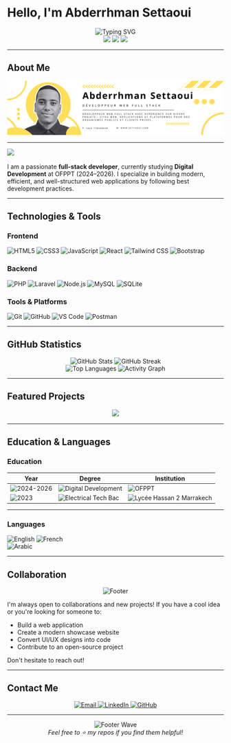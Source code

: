 # Hello, I'm Abderrhman Settaoui

<div align="center">
  <img src="https://readme-typing-svg.herokuapp.com?font=Fira+Code&weight=600&size=28&duration=3000&pause=1000&color=FFFF00&center=true&vCenter=true&width=600&lines=Full-Stack+Developer;Student+at+OFPPT;Web+Enthusiast;Always+Learning" alt="Typing SVG">
</div>

<div align="center">
  <img src="https://komarev.com/ghpvc/?username=abdarrhmanessetaoui&color=yellow&style=flat-square&label=Profile+Views">
  <img src="https://img.shields.io/github/followers/abdarrhmanessetaoui?color=yellow&style=flat-square&logo=github&label=Followers">
  <img src="https://img.shields.io/github/stars/abdarrhmanessetaoui?color=yellow&style=flat-square&logo=github&label=Stars">
</div>

---

## About Me
<p align="center">
  <img src="banner.png" alt="Banner Abderrhman Settaoui" style="width:100%; max-height:300px; object-fit:cover;">
</p>

---

<p align="left">
  <img src="https://img.shields.io/badge/📌_FULL_STACK-DEVELOPER-yellow?style=for-the-badge&labelColor=000000" />
</p>

<p align="left">
  I am a passionate <strong>full-stack developer</strong>, currently studying <strong>Digital Development</strong> at OFPPT (2024–2026). I specialize in building modern, efficient, and well-structured web applications by following best development practices.
</p>

---

## Technologies & Tools

### Frontend
<p align="left">
  <img src="https://img.shields.io/badge/HTML5-E34F26?style=for-the-badge&logo=html5&logoColor=white" alt="HTML5">
  <img src="https://img.shields.io/badge/CSS3-1572B6?style=for-the-badge&logo=css3&logoColor=white" alt="CSS3">
  <img src="https://img.shields.io/badge/JavaScript-F7DF1E?style=for-the-badge&logo=javascript&logoColor=black" alt="JavaScript">
  <img src="https://img.shields.io/badge/React-20232A?style=for-the-badge&logo=react&logoColor=61DAFB" alt="React">
  <img src="https://img.shields.io/badge/Tailwind_CSS-38B2AC?style=for-the-badge&logo=tailwind-css&logoColor=white" alt="Tailwind CSS">
  <img src="https://img.shields.io/badge/Bootstrap-563D7C?style=for-the-badge&logo=bootstrap&logoColor=white" alt="Bootstrap">
</p>

### Backend
<p align="left">
  <img src="https://img.shields.io/badge/PHP-777BB4?style=for-the-badge&logo=php&logoColor=white" alt="PHP">
  <img src="https://img.shields.io/badge/Laravel-FF2D20?style=for-the-badge&logo=laravel&logoColor=white" alt="Laravel">
  <img src="https://img.shields.io/badge/Node.js-43853D?style=for-the-badge&logo=node.js&logoColor=white" alt="Node.js">
  <img src="https://img.shields.io/badge/MySQL-00000F?style=for-the-badge&logo=mysql&logoColor=white" alt="MySQL">
  <img src="https://img.shields.io/badge/SQLite-07405E?style=for-the-badge&logo=sqlite&logoColor=white" alt="SQLite">
</p>

### Tools & Platforms
<p align="left">
  <img src="https://img.shields.io/badge/Git-F05032?style=for-the-badge&logo=git&logoColor=white" alt="Git">
  <img src="https://img.shields.io/badge/GitHub-100000?style=for-the-badge&logo=github&logoColor=white" alt="GitHub">
  <img src="https://img.shields.io/badge/Visual_Studio_Code-0078D4?style=for-the-badge&logo=visual%20studio%20code&logoColor=white" alt="VS Code">
  <img src="https://img.shields.io/badge/Postman-FF6C37?style=for-the-badge&logo=postman&logoColor=white" alt="Postman">
</p>

---

## GitHub Statistics

<div align="center">
  <img src="https://github-readme-stats.vercel.app/api?username=abdarrhmanessetaoui&show_icons=true&theme=radical&hide_border=true&bg_color=0D1117&title_color=FFFF00&icon_color=FFFF00&text_color=FFFFFF" alt="GitHub Stats" width="48%">
  <img src="https://github-readme-streak-stats.herokuapp.com/?user=abdarrhmanessetaoui&theme=radical&hide_border=true&background=0D1117&ring=FFFF00&fire=FFFF00&currStreakLabel=FFFF00&stroke=FFFFFF" alt="GitHub Streak" width="48%">
</div>

<div align="center">
  <img src="https://github-readme-stats.vercel.app/api/top-langs/?username=abdarrhmanessetaoui&layout=compact&theme=radical&hide_border=true&bg_color=0D1117&title_color=FFFF00&text_color=FFFFFF" alt="Top Languages" width="48%">
  <img src="https://github-readme-activity-graph.vercel.app/graph?username=abdarrhmanessetaoui&theme=radical&hide_border=true&bg_color=0D1117&color=FFFF00&line=FFFF00&point=FFFFFF" alt="Activity Graph" width="48%">
</div>

---

## Featured Projects

<div align="center">
  <a href="https://github.com/abdarrhmanessetaoui/portfolio-site">
    <img src="https://github-readme-stats.vercel.app/api/pin/?username=abdarrhmanessetaoui&repo=portfolio-site&theme=radical&title_color=FFFF00&text_color=FFFFFF&bg_color=0D1117" />
  </a>
</div>

---

## Education & Languages

### Education

| Year                          | Degree                                                       | Institution                             |
|------------------------------|---------------------------------------------------------------|------------------------------------------|
| ![2024-2026](https://img.shields.io/badge/2024--2026-yellow?style=for-the-badge&logo=calendar&logoColor=white) | ![Digital Development](https://img.shields.io/badge/Digital-Development-yellow?style=for-the-badge&logo=computer&logoColor=white) | ![OFPPT](https://img.shields.io/badge/OFPPT-yellow?style=for-the-badge&logo=education&logoColor=white) |
| ![2023](https://img.shields.io/badge/2023-yellow?style=for-the-badge&logo=calendar&logoColor=white) | ![Electrical Tech Bac](https://img.shields.io/badge/Baccalauréat-Electrical-yellow?style=for-the-badge&logo=academic-cap&logoColor=white) | ![Lycée Hassan 2 Marrakech](https://img.shields.io/badge/Lycée_Hassan_2_Marrakech-yellow?style=for-the-badge&logo=school&logoColor=white) |

---

### Languages

![English](https://img.shields.io/badge/English-A2-yellow?style=for-the-badge&logo=googletranslate&logoColor=white)
![French](https://img.shields.io/badge/French-B1-yellow?style=for-the-badge&logo=googletranslate&logoColor=white)  
![Arabic](https://img.shields.io/badge/Arabic-Native-yellow?style=for-the-badge&logo=googletranslate&logoColor=white)  

---

## Collaboration

<div align="center">
  <img src="https://capsule-render.vercel.app/api?type=waving&color=gradient&height=100&section=footer&text=Feel+free+to+contact+me!&fontSize=16&fontColor=ffffff&animation=twinkling" alt="Footer">
</div>

I'm always open to collaborations and new projects! If you have a cool idea or you're looking for someone to:

- Build a web application  
- Create a modern showcase website  
- Convert UI/UX designs into code  
- Contribute to an open-source project  

Don't hesitate to reach out!

---

## Contact Me

<div align="center">
  <a href="mailto:abderrhman.settaoui@example.com">
    <img src="https://img.shields.io/badge/Email-D14836?style=for-the-badge&logo=gmail&logoColor=white" alt="Email">
  </a>
  <a href="https://linkedin.com/in/votre-profil">
    <img src="https://img.shields.io/badge/LinkedIn-0077B5?style=for-the-badge&logo=linkedin&logoColor=white" alt="LinkedIn">
  </a>
  <a href="https://github.com/abdarrhmanessetaoui">
    <img src="https://img.shields.io/badge/GitHub-100000?style=for-the-badge&logo=github&logoColor=white" alt="GitHub">
  </a>
</div>

---

<div align="center">
  <img src="https://capsule-render.vercel.app/api?type=waving&color=gradient&height=100&section=footer&animation=fadeIn" alt="Footer Wave">
</div>

<div align="center">
  <i>Feel free to ⭐ my repos if you find them helpful!</i>
</div>
